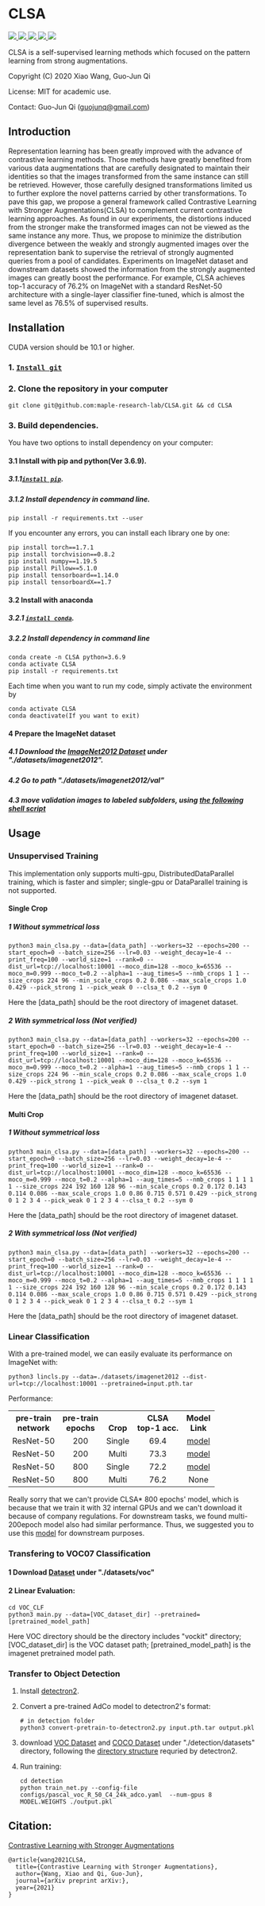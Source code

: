 # CLSA

<a href="https://github.com/marktext/marktext/releases/latest">
   <img src="https://img.shields.io/badge/CLSA-v1.0.0-green">
   <img src="https://img.shields.io/badge/platform-Linux%20%7C%20Mac%20-green">
   <img src="https://img.shields.io/badge/Language-python3-green">
   <img src="https://img.shields.io/badge/dependencies-tested-green">
   <img src="https://img.shields.io/badge/licence-GNU-green">
</a>  

CLSA is a self-supervised learning methods which focused on the pattern learning from strong augmentations. 

Copyright (C) 2020 Xiao Wang, Guo-Jun Qi

License: MIT for academic use.

Contact: Guo-Jun Qi (guojunq@gmail.com)


## Introduction
Representation learning has been greatly improved with the advance of contrastive learning methods. Those methods have greatly benefited from various data augmentations that are carefully designated to maintain their identities so that the images transformed from the same instance can still be retrieved. However, those carefully designed transformations limited us to further explore the novel patterns carried by other transformations. To pave this gap, we propose a general framework called Contrastive Learning with Stronger Augmentations(CLSA) to complement current contrastive learning approaches. As found in our experiments, the distortions induced from the stronger make the transformed images can not be viewed as the same instance any more. Thus, we propose to minimize the distribution divergence between the weakly and strongly augmented images over the representation bank to supervise the retrieval of strongly augmented queries from a pool of candidates. Experiments on ImageNet dataset and downstream datasets showed the information from the strongly augmented images can greatly boost the performance. For example, CLSA achieves top-1 accuracy of 76.2% on ImageNet with a standard ResNet-50 architecture with a single-layer classifier fine-tuned, which is almost the same level as 76.5% of supervised results. 

## Installation  
CUDA version should be 10.1 or higher. 
### 1. [`Install git`](https://git-scm.com/book/en/v2/Getting-Started-Installing-Git) 
### 2. Clone the repository in your computer 
```
git clone git@github.com:maple-research-lab/CLSA.git && cd CLSA
```

### 3. Build dependencies.   
You have two options to install dependency on your computer:
#### 3.1 Install with pip and python(Ver 3.6.9).
##### 3.1.1[`install pip`](https://pip.pypa.io/en/stable/installing/).
##### 3.1.2  Install dependency in command line.
```
pip install -r requirements.txt --user
```
If you encounter any errors, you can install each library one by one:
```
pip install torch==1.7.1
pip install torchvision==0.8.2
pip install numpy==1.19.5
pip install Pillow==5.1.0
pip install tensorboard==1.14.0
pip install tensorboardX==1.7
```

#### 3.2 Install with anaconda
##### 3.2.1 [`install conda`](https://docs.conda.io/projects/conda/en/latest/user-guide/install/macos.html). 
##### 3.2.2 Install dependency in command line
```
conda create -n CLSA python=3.6.9
conda activate CLSA
pip install -r requirements.txt 
```
Each time when you want to run my code, simply activate the environment by
```
conda activate CLSA
conda deactivate(If you want to exit) 
```
#### 4 Prepare the ImageNet dataset
##### 4.1 Download the [ImageNet2012 Dataset](http://image-net.org/challenges/LSVRC/2012/) under "./datasets/imagenet2012".
##### 4.2 Go to path "./datasets/imagenet2012/val"
##### 4.3 move validation images to labeled subfolders, using [the following shell script](https://raw.githubusercontent.com/soumith/imagenetloader.torch/master/valprep.sh)

## Usage

### Unsupervised Training
This implementation only supports multi-gpu, DistributedDataParallel training, which is faster and simpler; single-gpu or DataParallel training is not supported.
#### Single Crop
##### 1 Without symmetrical loss
```
python3 main_clsa.py --data=[data_path] --workers=32 --epochs=200 --start_epoch=0 --batch_size=256 --lr=0.03 --weight_decay=1e-4 --print_freq=100 --world_size=1 --rank=0 --dist_url=tcp://localhost:10001 --moco_dim=128 --moco_k=65536 --moco_m=0.999 --moco_t=0.2 --alpha=1 --aug_times=5 --nmb_crops 1 1 --size_crops 224 96 --min_scale_crops 0.2 0.086 --max_scale_crops 1.0 0.429 --pick_strong 1 --pick_weak 0 --clsa_t 0.2 --sym 0
```
Here the [data_path] should be the root directory of imagenet dataset.

##### 2 With symmetrical loss (Not verified)
```
python3 main_clsa.py --data=[data_path] --workers=32 --epochs=200 --start_epoch=0 --batch_size=256 --lr=0.03 --weight_decay=1e-4 --print_freq=100 --world_size=1 --rank=0 --dist_url=tcp://localhost:10001 --moco_dim=128 --moco_k=65536 --moco_m=0.999 --moco_t=0.2 --alpha=1 --aug_times=5 --nmb_crops 1 1 --size_crops 224 96 --min_scale_crops 0.2 0.086 --max_scale_crops 1.0 0.429 --pick_strong 1 --pick_weak 0 --clsa_t 0.2 --sym 1
```
Here the [data_path] should be the root directory of imagenet dataset.

#### Multi Crop

##### 1  Without symmetrical loss
```
python3 main_clsa.py --data=[data_path] --workers=32 --epochs=200 --start_epoch=0 --batch_size=256 --lr=0.03 --weight_decay=1e-4 --print_freq=100 --world_size=1 --rank=0 --dist_url=tcp://localhost:10001 --moco_dim=128 --moco_k=65536 --moco_m=0.999 --moco_t=0.2 --alpha=1 --aug_times=5 --nmb_crops 1 1 1 1 1 --size_crops 224 192 160 128 96 --min_scale_crops 0.2 0.172 0.143 0.114 0.086 --max_scale_crops 1.0 0.86 0.715 0.571 0.429 --pick_strong 0 1 2 3 4 --pick_weak 0 1 2 3 4 --clsa_t 0.2 --sym 0
```
Here the [data_path] should be the root directory of imagenet dataset.

##### 2 With symmetrical loss (Not verified)
```
python3 main_clsa.py --data=[data_path] --workers=32 --epochs=200 --start_epoch=0 --batch_size=256 --lr=0.03 --weight_decay=1e-4 --print_freq=100 --world_size=1 --rank=0 --dist_url=tcp://localhost:10001 --moco_dim=128 --moco_k=65536 --moco_m=0.999 --moco_t=0.2 --alpha=1 --aug_times=5 --nmb_crops 1 1 1 1 1 --size_crops 224 192 160 128 96 --min_scale_crops 0.2 0.172 0.143 0.114 0.086 --max_scale_crops 1.0 0.86 0.715 0.571 0.429 --pick_strong 0 1 2 3 4 --pick_weak 0 1 2 3 4 --clsa_t 0.2 --sym 1
```
Here the [data_path] should be the root directory of imagenet dataset.

### Linear Classification
With a pre-trained model, we can easily evaluate its performance on ImageNet with:
```
python3 lincls.py --data=./datasets/imagenet2012 --dist-url=tcp://localhost:10001 --pretrained=input.pth.tar
```
Performance:
<table><tbody>
<!-- START TABLE -->
<!-- TABLE HEADER -->
<th valign="bottom">pre-train<br/>network</th>
<th valign="bottom">pre-train<br/>epochs</th>
<th valign="bottom">Crop</th>
<th valign="bottom">CLSA<br/>top-1 acc.</th>
<th valign="bottom">Model<br/>Link</th>
<!-- TABLE BODY -->
<tr><td align="left">ResNet-50</td>
<td align="center">200</td>
<td align="center">Single</td>
<td align="center">69.4</td>
<td align="center"><a href="https://purdue0-my.sharepoint.com/:u:/g/personal/wang3702_purdue_edu/EVm8m4TUhDJBtouNUDv-x4UBENdkHvRMNfU12Mm9G_HkIQ?e=8dk0wN">model</a></td>
</tr>
<tr><td align="left">ResNet-50</td>
<td align="center">200</td>
<td align="center">Multi</td>
<td align="center">73.3</td>
<td align="center"><a href="https://purdue0-my.sharepoint.com/:u:/g/personal/wang3702_purdue_edu/Ed8IVMBAvp1GmqABFMskEbYBz6B1vq65kp2IQlukFiS6mw?e=K0G5H6">model</a></td>
</tr>
<tr><td align="left">ResNet-50</td>
<td align="center">800</td>
<td align="center">Single</td>
<td align="center">72.2</td>
<td align="center"><a href="https://purdue0-my.sharepoint.com/:u:/g/personal/wang3702_purdue_edu/Ear2V9zCe9dEvT0mr_J-BgoBsRBDRau0n9oGVDtBBzFl8w?e=o2ZWEM">model</a></td>
</tr>
<tr><td align="left">ResNet-50</td>
<td align="center">800</td>
<td align="center">Multi</td>
<td align="center">76.2</td>
<td align="center">None</td>
</tr>
</tbody></table>

Really sorry that we can't provide CLSA* 800 epochs' model, which is because that we train it with 32 internal GPUs and we can't download it because of company regulations. For downstream tasks, we found multi-200epoch model also had similar performance. Thus, we suggested you to use this [model](https://purdue0-my.sharepoint.com/:u:/g/personal/wang3702_purdue_edu/Ed8IVMBAvp1GmqABFMskEbYBz6B1vq65kp2IQlukFiS6mw?e=K0G5H6) for downstream purposes.

### Transfering to VOC07 Classification
#### 1 Download [Dataset](http://host.robots.ox.ac.uk/pascal/VOC/voc2007/VOCtrainval_06-Nov-2007.tar) under "./datasets/voc"
#### 2 Linear Evaluation:
```
cd VOC_CLF
python3 main.py --data=[VOC_dataset_dir] --pretrained=[pretrained_model_path]
```
Here VOC directory should be the directory includes "vockit" directory; [VOC_dataset_dir] is the VOC dataset path; [pretrained_model_path] is the imagenet pretrained model path.

### Transfer to Object Detection
1. Install [detectron2](https://github.com/facebookresearch/detectron2/blob/master/INSTALL.md).

2. Convert a pre-trained AdCo model to detectron2's format:
   ```
   # in detection folder
   python3 convert-pretrain-to-detectron2.py input.pth.tar output.pkl
   ```

3. download [VOC Dataset](http://places.csail.mit.edu/user/index.php) and [COCO Dataset](https://cocodataset.org/#download) under "./detection/datasets" directory,
   following the [directory structure](https://github.com/facebookresearch/detectron2/tree/master/datasets) requried by detectron2.

4. Run training:
   ```
   cd detection
   python train_net.py --config-file configs/pascal_voc_R_50_C4_24k_adco.yaml  --num-gpus 8 MODEL.WEIGHTS ./output.pkl
   ```


## Citation:
[Contrastive Learning with Stronger Augmentations](https://arxiv.org/)
```
@article{wang2021CLSA,
  title={Contrastive Learning with Stronger Augmentations},
  author={Wang, Xiao and Qi, Guo-Jun},
  journal={arXiv preprint arXiv:},
  year={2021}
}
```


